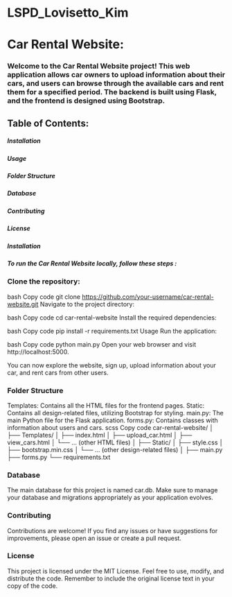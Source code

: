 # LSPD_Lovisetto_Kim


# **Car Rental Website:**
### Welcome to the Car Rental Website project! This web application allows car owners to upload information about their cars, and users can browse through the available cars and rent them for a specified period. The backend is built using Flask, and the frontend is designed using Bootstrap.

## **Table of Contents:**
##### Installation
##### Usage
##### Folder Structure
##### Database
##### Contributing
##### License
##### Installation
##### To run the Car Rental Website locally, follow these steps :

### **Clone the repository:**

bash
Copy code
git clone https://github.com/your-username/car-rental-website.git
Navigate to the project directory:

bash
Copy code
cd car-rental-website
Install the required dependencies:

bash
Copy code
pip install -r requirements.txt
Usage
Run the application:

bash
Copy code
python main.py
Open your web browser and visit http://localhost:5000.

You can now explore the website, sign up, upload information about your car, and rent cars from other users.

### **Folder Structure**
Templates: Contains all the HTML files for the frontend pages.
Static: Contains all design-related files, utilizing Bootstrap for styling.
main.py: The main Python file for the Flask application.
forms.py: Contains classes with information about users and cars.
scss
Copy code
car-rental-website/
│
├── Templates/
│   ├── index.html
│   ├── upload_car.html
│   ├── view_cars.html
│   └── ... (other HTML files)
│
├── Static/
│   ├── style.css
│   ├── bootstrap.min.css
│   └── ... (other design-related files)
│
├── main.py
├── forms.py
└── requirements.txt

### **Database**
The main database for this project is named car.db. Make sure to manage your database and migrations appropriately as your application evolves.

### **Contributing**
Contributions are welcome! If you find any issues or have suggestions for improvements, please open an issue or create a pull request.

### **License**
This project is licensed under the MIT License. Feel free to use, modify, and distribute the code. Remember to include the original license text in your copy of the code.
